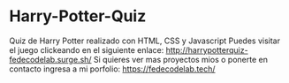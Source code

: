 # Harry-Potter-Quiz
Quiz de Harry Potter realizado con HTML, CSS y Javascript
Puedes visitar el juego clickeando en el siguiente enlace: http://harrypotterquiz-fedecodelab.surge.sh/
Si quieres ver mas proyectos mios o ponerte en contacto ingresa a mi porfolio: https://fedecodelab.tech/
